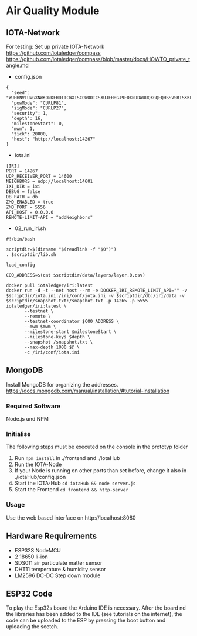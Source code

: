 # Air Quality Module
## IOTA-Network
For testing:
Set up private IOTA-Network
https://github.com/iotaledger/compass 
https://github.com/iotaledger/compass/blob/master/docs/HOWTO_private_tangle.md


* config.json
```
{
  "seed": "WUHHNVTUVGXNWKONKFHDITCWXISCOWOOTCSXUJEHRGJ9FDXNJDWUUQXGQEQHSSVSRISKKLBMQIS9IKNOW",
  "powMode": "CURLP81",
  "sigMode": "CURLP27",
  "security": 1,
  "depth": 16,
  "milestoneStart": 0,
  "mwm": 1,
  "tick": 20000,
  "host": "http://localhost:14267"
}
```
* iota.ini
```
[IRI]
PORT = 14267
UDP_RECEIVER_PORT = 14600
NEIGHBORS = udp://localhost:14601
IXI_DIR = ixi
DEBUG = false
DB_PATH = db
ZMQ_ENABLED = true
ZMQ_PORT = 5556
API_HOST = 0.0.0.0
REMOTE-LIMIT-API = "addNeighbors"
```

* 02_run_iri.sh 
```
#!/bin/bash

scriptdir=$(dirname "$(readlink -f "$0")")
. $scriptdir/lib.sh

load_config

COO_ADDRESS=$(cat $scriptdir/data/layers/layer.0.csv)

docker pull iotaledger/iri:latest
docker run -d -t --net host --rm -e DOCKER_IRI_REMOTE_LIMIT_API="" -v $scriptdir/iota.ini:/iri/conf/iota.ini -v $scriptdir/db:/iri/data -v $scriptdir/snapshot.txt:/snapshot.txt -p 14265 -p 5555 iotaledger/iri:latest \
       --testnet \
       --remote \
       --testnet-coordinator $COO_ADDRESS \
       --mwm $mwm \
       --milestone-start $milestoneStart \
       --milestone-keys $depth \
       --snapshot /snapshot.txt \
       --max-depth 1000 $@ \
       -c /iri/conf/iota.ini
```
## MongoDB
Install MongoDB for organizing the addresses. 
https://docs.mongodb.com/manual/installation/#tutorial-installation

### Required Software
Node.js und NPM

### Initialise 

The following steps must be executed on the console in the prototyp folder

1. Run ```npm install``` in ./frontend and ./iotaHub
2. Run the IOTA-Node
2. If your Node is running on other ports than set before, change it also in ./iotaHub/config.json
3. Start the IOTA-Hub ```cd iotaHub && node server.js ```
4. Start the Frontend ```cd frontend && http-server ```



### Usage
Use the web based interface on http://localhost:8080


## Hardware Requirements
* ESP32S NodeMCU
* 2 18650 li-ion
* SDS011 air particulate matter sensor
* DHT11 temperature & humidity sensor
* LM2596 DC-DC Step down module



## ESP32 Code
To play the Esp32s board the Arduino IDE is necessary. After the board nd the libraries has been added to the IDE (see tutorials on the internet), the code can be uploaded to the ESP by pressing the boot button and uploading the scetch. 



